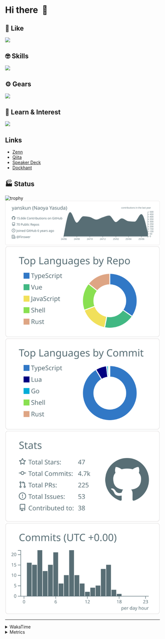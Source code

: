 # Hi there&nbsp; :wave:

## 💌 Like
<img src="https://go-skill-icons.vercel.app/api/icons?i=github" />

## 🤓 Skills
<img src="https://go-skill-icons.vercel.app/api/icons?i=js,ts,vue,nuxtjs,react,nextjs,go,lua,git" />

## ⚙️ Gears
<img src="https://go-skill-icons.vercel.app/api/icons?i=neovim,vscode,githubcopilot,alacritty,tmux" />

## 📖 Learn & Interest
<img src="https://go-skill-icons.vercel.app/api/icons?i=rust,deno,css,zig,playwright,githubactions,storybook,netlify,eslint" />

## Links
- [Zenn](https://zenn.dev/yanskun)
- [Qiita](https://qiita.com/yanskun)
- [Speaker Deck](https://speakerdeck.com/yanskun)
- [Dockhant](https://www.dockhunt.com/users/yanskun)

<!-- https://github.com/ryo-ma/github-profile-trophy -->

## 🏭 Status

<img src="https://github-profile-trophy.vercel.app/?username=yanskun&theme=onedark&row=1" alt="trophy">

<!-- https://github.com/vn7n24fzkq/github-profile-summary-cards -->
<picture>
  <source media="(prefers-color-scheme: dark)" srcset="https://raw.githubusercontent.com/yanskun/yanskun/master/profile-summary-card-output/nord_dark/0-profile-details.svg">
 <img src="https://raw.githubusercontent.com/yanskun/yanskun/master/profile-summary-card-output/default/0-profile-details.svg">
</picture>
<br>
<picture>
  <source media="(prefers-color-scheme: dark)" srcset="https://raw.githubusercontent.com/yanskun/yanskun/master/profile-summary-card-output/nord_dark/1-repos-per-language.svg">
 <img src="https://raw.githubusercontent.com/yanskun/yanskun/master/profile-summary-card-output/default/1-repos-per-language.svg">
</picture>
<picture>
  <source media="(prefers-color-scheme: dark)" srcset="https://raw.githubusercontent.com/yanskun/yanskun/master/profile-summary-card-output/nord_dark/2-most-commit-language.svg">
 <img src="https://raw.githubusercontent.com/yanskun/yanskun/master/profile-summary-card-output/default/2-most-commit-language.svg">
</picture>
<br>
<picture>
  <source media="(prefers-color-scheme: dark)" srcset="https://raw.githubusercontent.com/yanskun/yanskun/master/profile-summary-card-output/nord_dark/3-stats.svg">
 <img src="https://raw.githubusercontent.com/yanskun/yanskun/master/profile-summary-card-output/default/3-stats.svg">
</picture>
<picture>
  <source media="(prefers-color-scheme: dark)" srcset="https://raw.githubusercontent.com/yanskun/yanskun/master/profile-summary-card-output/nord_dark/4-productive-time.svg">
 <img src="https://raw.githubusercontent.com/yanskun/yanskun/master/profile-summary-card-output/default/4-productive-time.svg">
</picture>

---

<details>
  <summary>WakaTime</summary>
<!--START_SECTION:waka-->
![Code Time](http://img.shields.io/badge/Code%20Time-2%2C327%20hrs%2016%20mins-blue)

**🐱 My GitHub Data** 

> 📦 148.7 kB Used in GitHub's Storage 
 > 
> 🏆 2,246 Contributions in the Year 2025
 > 
> 💼 Opted to Hire
 > 
> 📜 131 Public Repositories 
 > 
> 🔑 6 Private Repositories 
 > 
**I'm an Early 🐤** 

```text
🌞 Morning                28293 commits       ████░░░░░░░░░░░░░░░░░░░░░   16.09 % 
🌆 Daytime                107726 commits      ███████████████░░░░░░░░░░   61.25 % 
🌃 Evening                36110 commits       █████░░░░░░░░░░░░░░░░░░░░   20.53 % 
🌙 Night                  3760 commits        █░░░░░░░░░░░░░░░░░░░░░░░░   02.14 % 
```
📅 **I'm Most Productive on Tuesday** 

```text
Monday                   27857 commits       ████░░░░░░░░░░░░░░░░░░░░░   15.84 % 
Tuesday                  39044 commits       ██████░░░░░░░░░░░░░░░░░░░   22.20 % 
Wednesday                37152 commits       █████░░░░░░░░░░░░░░░░░░░░   21.12 % 
Thursday                 33556 commits       █████░░░░░░░░░░░░░░░░░░░░   19.08 % 
Friday                   31936 commits       █████░░░░░░░░░░░░░░░░░░░░   18.16 % 
Saturday                 2167 commits        ░░░░░░░░░░░░░░░░░░░░░░░░░   01.23 % 
Sunday                   4177 commits        █░░░░░░░░░░░░░░░░░░░░░░░░   02.37 % 
```


📊 **This Week I Spent My Time On** 

```text
🕑︎ Time Zone: Asia/Tokyo

💬 Programming Languages: 
TypeScript               21 hrs 6 mins       ████████████████░░░░░░░░░   63.73 % 
Go                       3 hrs 1 min         ██░░░░░░░░░░░░░░░░░░░░░░░   09.14 % 
JSON                     2 hrs 37 mins       ██░░░░░░░░░░░░░░░░░░░░░░░   07.93 % 
Markdown                 2 hrs 24 mins       ██░░░░░░░░░░░░░░░░░░░░░░░   07.28 % 
Other                    1 hr 29 mins        █░░░░░░░░░░░░░░░░░░░░░░░░   04.48 % 

🔥 Editors: 
Neovim                   29 hrs 37 mins      ██████████████████████░░░   89.42 % 
VS Code                  3 hrs 30 mins       ███░░░░░░░░░░░░░░░░░░░░░░   10.58 % 

💻 Operating System: 
Mac                      33 hrs 7 mins       █████████████████████████   100.00 % 
```


 Last Updated on 03/07/2025 05:31:29 UTC
<!--END_SECTION:waka-->
</details>

<details>
  <summary>Metrics</summary>
  <img src="https://github.com/yanskun/yanskun/blob/main/github-metrics.svg" alt="Metrics">
</details>
